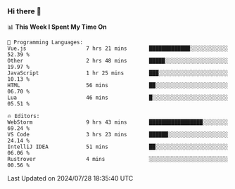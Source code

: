 ### Hi there 👋

<!--
**asdf12303116/asdf12303116** is a ✨ _special_ ✨ repository because its `README.md` (this file) appears on your GitHub profile.

Here are some ideas to get you started:

- 🔭 I’m currently working on ...
- 🌱 I’m currently learning ...
- 👯 I’m looking to collaborate on ...
- 🤔 I’m looking for help with ...
- 💬 Ask me about ...
- 📫 How to reach me: ...
- 😄 Pronouns: ...
- ⚡ Fun fact: ...
-->

<!--START_SECTION:waka-->
📊 **This Week I Spent My Time On** 

```text
💬 Programming Languages: 
Vue.js                   7 hrs 21 mins       █████████████░░░░░░░░░░░░   52.39 % 
Other                    2 hrs 48 mins       █████░░░░░░░░░░░░░░░░░░░░   19.97 % 
JavaScript               1 hr 25 mins        ███░░░░░░░░░░░░░░░░░░░░░░   10.13 % 
HTML                     56 mins             ██░░░░░░░░░░░░░░░░░░░░░░░   06.70 % 
Lua                      46 mins             █░░░░░░░░░░░░░░░░░░░░░░░░   05.51 % 

🔥 Editors: 
WebStorm                 9 hrs 43 mins       █████████████████░░░░░░░░   69.24 % 
VS Code                  3 hrs 23 mins       ██████░░░░░░░░░░░░░░░░░░░   24.14 % 
IntelliJ IDEA            51 mins             ██░░░░░░░░░░░░░░░░░░░░░░░   06.06 % 
Rustrover                4 mins              ░░░░░░░░░░░░░░░░░░░░░░░░░   00.56 % 
```


 Last Updated on 2024/07/28 18:35:40 UTC
<!--END_SECTION:waka-->
